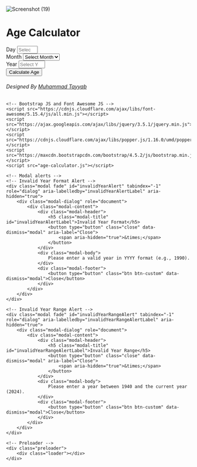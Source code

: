 ![Screenshot (19)](https://github.com/MuhammadTayyab74/CodeAlpha-Age-Calculator-By-Muhammad_Tayyab/assets/164275737/95e771cb-9279-439e-9402-5509d67f4d26)
<!DOCTYPE html>
<html lang="en">
<head>
    <meta charset="UTF-8">
    <meta name="viewport" content="width=device-width, initial-scale=1.0">
    <title>Age Calculator</title>
    <link type="image/png" sizes="16x16" rel="icon" href="https://img.icons8.com/bubbles/50/apple-calculator.png">
    <!-- Bootstrap CSS -->
    <link href="https://maxcdn.bootstrapcdn.com/bootstrap/4.5.2/css/bootstrap.min.css" rel="stylesheet">
    <!-- Font Awesome -->
    <link href="https://cdnjs.cloudflare.com/ajax/libs/font-awesome/5.15.4/css/all.min.css" rel="stylesheet">
   <!-- CSS -->
    <link href="style.css" rel="stylesheet">
</head>
<body>
    <div class="podium-container">
        <div class="container">
            <div class="form-sec col-lg-5">
                <div class="container">
                    <div class="header ">
                        <h1><i class="fas fa-birthday-cake"></i> Age Calculator</h1>
                    </div>
                    <div class="form-section">
                        <form id="ageForm" onsubmit="return false;">
                            <div class="form-group my-3">
                                <label for="dobDay">Day</label>
                                <input type="number" class="form-control" id="dobDay" min="1" max="31" placeholder="Select Day" required>
                            </div>
                            <div class="form-group my-3">
                                <label for="dobMonth">Month</label>
                                <select id="dobMonth" class="form-control " required>
                                    <option value="" disabled selected>Select Month</option>
                                    <option value="1">January</option>
                                    <option value="2">February</option>
                                    <option value="3">March</option>
                                    <option value="4">April</option>
                                    <option value="5">May</option>
                                    <option value="6">June</option>
                                    <option value="7">July</option>
                                    <option value="8">August</option>
                                    <option value="9">September</option>
                                    <option value="10">October</option>
                                    <option value="11">November</option>
                                    <option value="12">December</option>
                                </select>
                            </div>
                            <div class="form-group my-3">
                                <label for="dobYear">Year</label>
                                <input type="number" class="form-control" id="dobYear" min="1940" max="2024" placeholder="Select Year" pattern="\d{4}" required>
                            </div>
                            <button type="button" class="btn btn-custom btn-block py-3 mt-4" onclick="validateInputs()"><i class="fas fa-calculator"></i> Calculate Age</button>
                        </form>
                    </div>
                    <div class="result-section" id="resultSection" style="display: none;">
                        <div class="result" id="result"></div>
                    </div>
                </div>
            </div>
        </div>
        <div class="float-right mt-5 mr-5">
            <h6 class="font-weight-bold mt-5">Designed By <a href="" class="font-italic text-info">Muhammad Tayyab</a> </h6>
        </div>
    </div>

    <!-- Bootstrap JS and Font Awesome JS -->
    <script src="https://cdnjs.cloudflare.com/ajax/libs/font-awesome/5.15.4/js/all.min.js"></script>
    <script src="https://ajax.googleapis.com/ajax/libs/jquery/3.5.1/jquery.min.js"></script>
    <script src="https://cdnjs.cloudflare.com/ajax/libs/popper.js/1.16.0/umd/popper.min.js"></script>
    <script src="https://maxcdn.bootstrapcdn.com/bootstrap/4.5.2/js/bootstrap.min.js"></script>
    <script src="age-calculator.js"></script>

    <!-- Modal alerts -->
    <!-- Invalid Year Format Alert -->
    <div class="modal fade" id="invalidYearAlert" tabindex="-1" role="dialog" aria-labelledby="invalidYearAlertLabel" aria-hidden="true">
        <div class="modal-dialog" role="document">
            <div class="modal-content">
                <div class="modal-header">
                    <h5 class="modal-title" id="invalidYearAlertLabel">Invalid Year Format</h5>
                    <button type="button" class="close" data-dismiss="modal" aria-label="Close">
                        <span aria-hidden="true">&times;</span>
                    </button>
                </div>
                <div class="modal-body">
                    Please enter a valid year in YYYY format (e.g., 1990).
                </div>
                <div class="modal-footer">
                    <button type="button" class="btn btn-custom" data-dismiss="modal">Close</button>
                </div>
            </div>
        </div>
    </div>

    <!-- Invalid Year Range Alert -->
    <div class="modal fade" id="invalidYearRangeAlert" tabindex="-1" role="dialog" aria-labelledby="invalidYearRangeAlertLabel" aria-hidden="true">
        <div class="modal-dialog" role="document">
            <div class="modal-content">
                <div class="modal-header">
                    <h5 class="modal-title" id="invalidYearRangeAlertLabel">Invalid Year Range</h5>
                    <button type="button" class="close" data-dismiss="modal" aria-label="Close">
                        <span aria-hidden="true">&times;</span>
                    </button>
                </div>
                <div class="modal-body">
                    Please enter a year between 1940 and the current year (2024).
                </div>
                <div class="modal-footer">
                    <button type="button" class="btn btn-custom" data-dismiss="modal">Close</button>
                </div>
            </div>
        </div>
    </div>

    <!-- Preloader -->
    <div class="preloader">
        <div class="loader"></div>
    </div>
</body>
</html>
